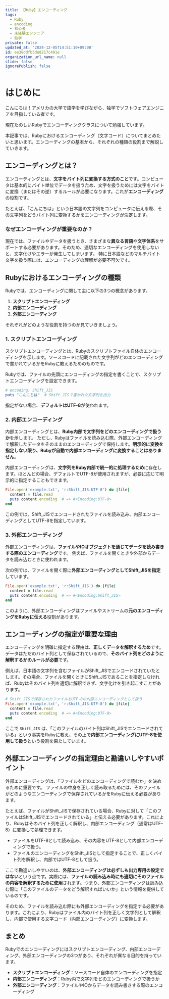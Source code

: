 ```yaml
---
title: 【Ruby】エンコーディング
tags:
  - Ruby
  - encoding
  - 初心者
  - 未経験エンジニア
  - 独学
private: false
updated_at: '2024-12-05T14:51:10+09:00'
id: ee38ddfb5de8217c491e
organization_url_name: null
slide: false
ignorePublish: false
---
```

# はじめに

こんにちは！アメリカの大学で語学を学びながら、独学でソフトウェアエンジニアを目指している者です。

現在たのしいRubyでエンコーディングクラスについて勉強しています。

本記事では、Rubyにおけるエンコーディング（文字コード）についてまとめたいと思います。エンコーディングの基本から、それぞれの種類の役割まで解説していきます。

## エンコーディングとは？

エンコーディングとは、<strong>文字をバイト列に変換する方式のこと</strong>です。コンピュータは基本的にバイト単位でデータを扱うため、文字を扱うためには文字をバイトに変換（またはその逆）するルールが必要になります。これが**エンコーディング**の役割です。

たとえば、「こんにちは」という日本語の文字列をコンピュータに伝える際、その文字列をどうバイト列に変換するかをエンコーディングが決定します。

### なぜエンコーディングが重要なのか？

現在では、ファイルやデータを扱うとき、さまざまな<strong>異なる言語</strong>や**文字体系**をサポートする必要があります。そのため、適切なエンコーディングを使用しないと、文字化けやエラーが発生してしまいます。
特に日本語などのマルチバイト文字を扱う際には、エンコーディングの理解が必要不可欠です。

## Rubyにおけるエンコーディングの種類

Rubyでは、エンコーディングに関して主に以下の3つの概念があります。

1. **スクリプトエンコーディング**
2. **内部エンコーディング**
3. **外部エンコーディング**

それぞれがどのような役割を持つのか見ていきましょう。

### 1. スクリプトエンコーディング

スクリプトエンコーディングとは、Rubyのスクリプトファイル自体のエンコーディングを示します。ソースコードに記載された文字列がどのエンコーディングで書かれているかをRubyに教えるためのものです。

Rubyでは、ファイルの先頭にエンコーディングの指定を書くことで、スクリプトエンコーディングを設定できます。

```ruby
# encoding: Shift_JIS
puts "こんにちは"  # Shift_JISで書かれた文字列を出力
```

指定がない場合、**デフォルトはUTF-8**が使われます。

### 2. 内部エンコーディング

内部エンコーディングとは、**Ruby内部で文字列をどのエンコーディングで扱うか**を示します。
ただし、Rubyはファイルを読み込む際、外部エンコーディングで解釈したデータをそのままのエンコーディングで保持します。**明示的に変換を指定しない限り、Rubyが自動で内部エンコーディングに変換することはありません**。

内部エンコーディングは、**文字列をRuby内部で統一的に処理するため**に存在します。ほとんどの場合、デフォルトでUTF-8が使用されますが、必要に応じて明示的に指定することもできます。

```ruby
File.open('example.txt', 'r:Shift_JIS:UTF-8') do |file|
  content = file.read
  puts content.encoding  # => #<Encoding:UTF-8>
end
```

この例では、Shift\_JISでエンコードされたファイルを読み込み、内部エンコーディングとしてUTF-8を指定しています。

### 3. 外部エンコーディング

外部エンコーディングは、**ファイルやIOオブジェクトを通じてデータを読み書きする際のエンコーディング**です。
例えば、ファイルを開くときや外部からデータを読み込むときに使われます。

次の例では、ファイルを開く際に**外部エンコーディングとしてShift\_JISを指定**しています。

```ruby
File.open('example.txt', 'r:Shift_JIS') do |file|
  content = file.read
  puts content.encoding  # => #<Encoding:Shift_JIS>
end
```

このように、外部エンコーディングはファイルやストリームの**元のエンコーディングをRubyに伝える**役割があります。

## エンコーディングの指定が重要な理由

エンコーディングを明確に指定する理由は、**正しくデータを解釈するため**です。データはただのバイト列として保存されているので、**そのバイト列をどのように解釈するかのルールが必要**です。

例えば、日本語の文字列を含むファイルがShift\_JISでエンコードされていたとします。その場合、ファイルを開くときにShift\_JISであることを指定しなければ、Rubyはそのバイト列を適切に解釈できず、文字化けを引き起こすことがあります。

```ruby
# Shift_JISで保存されたファイルをUTF-8の内部エンコーディングとして扱う
File.open('example.txt', 'r:Shift_JIS:UTF-8') do |file|
  content = file.read
  puts content.encoding  # => #<Encoding:UTF-8>
end
```

ここで `Shift_JIS` は、「このファイルのバイト列はShift\_JISでエンコードされている」という事実をRubyに教え、その上で**内部エンコーディングにUTF-8を使用して扱う**という役割を果たしています。

## 外部エンコーディングの指定理由と勘違いしやすいポイント

外部エンコーディングは、「ファイルをどのエンコーディングで読むか」を決めるために重要です。
ファイルの中身を正しく読み取るためには、そのファイルがどのようなエンコーディングで保存されているかをRubyに伝える必要があります。

たとえば、ファイルがShift_JISで保存されている場合、Rubyに対して「このファイルはShift_JISでエンコードされている」と伝える必要があります。これにより、Rubyはそのバイト列を正しく解釈し、内部エンコーディング（通常はUTF-8）に変換して処理できます。

- ファイルをUTF-8として読み込み、その内容をUTF-8として内部エンコーディングで扱う。
- ファイルのエンコーディングをShift\_JISとして指定することで、正しくバイト列を解釈し、内部ではUTF-8として扱う。

ここで勘違いしやすいのは、**外部エンコーディングは必ずしも出力専用の設定ではない**という点です。実際には、**ファイルの読み込み時にも適切にそのファイルの内容を解釈するために使用**されます。つまり、外部エンコーディングは読み込む際に「このファイルのデータをどう解釈すればいいか」という情報を提供しているのです。

そのため、ファイルを読み込む際にも外部エンコーディングを指定する必要があります。これにより、Rubyはファイル内のバイト列を正しく文字列として解釈し、内部で使用する文字コード（内部エンコーディング）に変換します。

## まとめ

Rubyでのエンコーディングにはスクリプトエンコーディング、内部エンコーディング、外部エンコーディングの3つがあり、それぞれが異なる目的を持っています。

- **スクリプトエンコーディング**：ソースコード自体のエンコーディングを指定
- **内部エンコーディング**：Ruby内で文字列をどのエンコーディングで扱うか
- **外部エンコーディング**：ファイルやIOからデータを読み書きする際のエンコーディング




